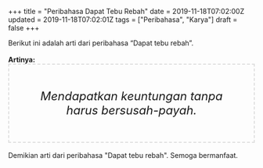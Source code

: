 +++
title = "Peribahasa Dapat Tebu Rebah"
date = 2019-11-18T07:02:00Z
updated = 2019-11-18T07:02:01Z
tags = ["Peribahasa", "Karya"]
draft = false
+++

<div dir="ltr" style="text-align: left;" trbidi="on"><div style="text-align: justify;">Berikut ini adalah arti dari peribahasa “Dapat tebu rebah”.</div><br /><div style="text-align: justify;"><b>Artinya:</b></div><div style="border: 2px dashed #ddd; font-size: 24px; height: auto; margin: 0 auto; padding: 50px; text-align: center; width: auto;"><i>Mendapatkan keuntungan tanpa harus bersusah-payah.</i></div><br /><div style="text-align: justify;">Demikian arti dari peribahasa "Dapat tebu rebah". Semoga bermanfaat.</div></div>

